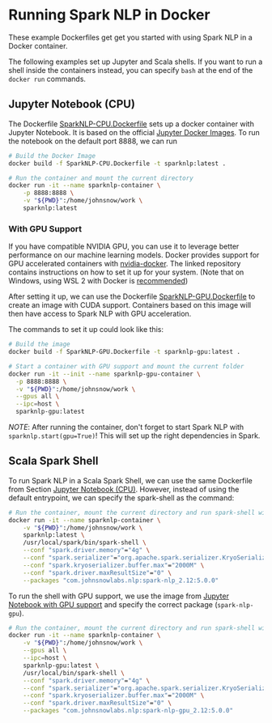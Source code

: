# Running Spark NLP in Docker

These example Dockerfiles get get you started with using Spark NLP in a Docker
container.

The following examples set up Jupyter and Scala shells. If you want to run a shell
inside the containers instead, you can specify `bash` at the end of the `docker run`
commands.

## Jupyter Notebook (CPU)

The Dockerfile [SparkNLP-CPU.Dockerfile](SparkNLP-CPU.Dockerfile) sets up a docker
container with Jupyter Notebook. It is based on the official [Jupyter Docker
Images](https://jupyter-docker-stacks.readthedocs.io/en/latest/). To run the notebook on
the default port 8888, we can run

```bash
# Build the Docker Image
docker build -f SparkNLP-CPU.Dockerfile -t sparknlp:latest .

# Run the container and mount the current directory
docker run -it --name sparknlp-container \
    -p 8888:8888 \
    -v "${PWD}":/home/johnsnow/work \
    sparknlp:latest
```

### With GPU Support

If you have compatible NVIDIA GPU, you can use it to leverage better performance on our
machine learning models. Docker provides support for GPU accelerated containers with
[nvidia-docker](https://github.com/NVIDIA/nvidia-docker). The linked repository contains
instructions on how to set it up for your system. (Note that on Windows, using WSL 2
with Docker is
[recommended](https://www.docker.com/blog/wsl-2-gpu-support-for-docker-desktop-on-nvidia-gpus/))

After setting it up, we can use the Dockerfile
[SparkNLP-GPU.Dockerfile](SparkNLP-GPU.Dockerfile) to create an image with CUDA
support. Containers based on this image will then have access to Spark NLP with GPU
acceleration.

The commands to set it up could look like this:

```bash
# Build the image
docker build -f SparkNLP-GPU.Dockerfile -t sparknlp-gpu:latest .

# Start a container with GPU support and mount the current folder
docker run -it --init --name sparknlp-gpu-container \
  -p 8888:8888 \
  -v "${PWD}":/home/johnsnow/work \
  --gpus all \
  --ipc=host \
  sparknlp-gpu:latest
```

*NOTE*: After running the container, don't forget to start Spark NLP with
`sparknlp.start(gpu=True)`! This will set up the right dependencies in Spark.

## Scala Spark Shell

To run Spark NLP in a Scala Spark Shell, we can use the same Dockerfile from Section
[Jupyter Notebook (CPU)](#jupyter-notebook-cpu). However, instead of using the default
entrypoint, we can specify the spark-shell as the command:

```bash
# Run the container, mount the current directory and run spark-shell with Spark NLP
docker run -it --name sparknlp-container \
    -v "${PWD}":/home/johnsnow/work \
    sparknlp:latest \
    /usr/local/spark/bin/spark-shell \
    --conf "spark.driver.memory"="4g" \
    --conf "spark.serializer"="org.apache.spark.serializer.KryoSerializer" \
    --conf "spark.kryoserializer.buffer.max"="2000M" \
    --conf "spark.driver.maxResultSize"="0" \
    --packages "com.johnsnowlabs.nlp:spark-nlp_2.12:5.0.0"
```

To run the shell with GPU support, we use the image from [Jupyter Notebook with GPU
support](#with-gpu-support) and specify the correct package (`spark-nlp-gpu`).

```bash
# Run the container, mount the current directory and run spark-shell with Spark NLP GPU
docker run -it --name sparknlp-container \
    -v "${PWD}":/home/johnsnow/work \
    --gpus all \
    --ipc=host \
    sparknlp-gpu:latest \
    /usr/local/bin/spark-shell \
    --conf "spark.driver.memory"="4g" \
    --conf "spark.serializer"="org.apache.spark.serializer.KryoSerializer" \
    --conf "spark.kryoserializer.buffer.max"="2000M" \
    --conf "spark.driver.maxResultSize"="0" \
    --packages "com.johnsnowlabs.nlp:spark-nlp-gpu_2.12:5.0.0"
```
